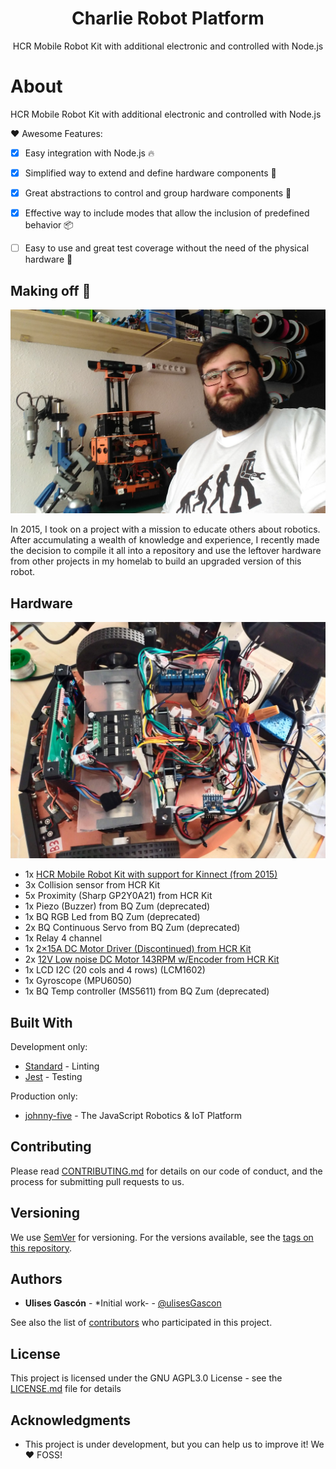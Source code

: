 
<p align="center">
<h1 align="center">
  Charlie Robot Platform
</h1>

<p align="center">
  HCR Mobile Robot Kit with additional electronic and controlled with Node.js
</p>


# About

HCR Mobile Robot Kit with additional electronic and controlled with Node.js

❤️ Awesome Features:

- [x] Easy integration with Node.js 🔥
- [x] Simplified way to extend and define hardware components 🍺
- [x] Great abstractions to control and group hardware components 🎉
- [x] Effective way to include modes that allow the inclusion of predefined behavior 📦
- [ ] Easy to use and great test coverage without the need of the physical hardware 👾


## Making off 💪 

![CharlieBot and I in the homelab](.github/other/charliebot_and_ulisesgascon.jpg)

In 2015, I took on a project with a mission to educate others about robotics. After accumulating a wealth of knowledge and experience, I recently made the decision to compile it all into a repository and use the leftover hardware from other projects in my homelab to build an upgraded version of this robot.


## Hardware

![robot global view](.github/other/charliebot_build.jpg)


- 1x [HCR Mobile Robot Kit with support for Kinnect (from 2015)](https://www.dfrobot.com/product-361.html)
- 3x Collision sensor from HCR Kit
- 5x Proximity (Sharp GP2Y0A21) from HCR Kit
- 1x Piezo (Buzzer) from BQ Zum (deprecated)
- 1x BQ RGB Led from BQ Zum (deprecated)
- 2x BQ Continuous Servo from BQ Zum (deprecated)
- 1x Relay 4 channel
- 1x [2×15A DC Motor Driver (Discontinued) from HCR Kit](https://www.dfrobot.com/product-796.html)
- 2x [12V Low noise DC Motor 143RPM w/Encoder from HCR Kit](https://www.dfrobot.com/product-777.html)
- 1x LCD I2C (20 cols and 4 rows) (LCM1602)
- 1x Gyroscope (MPU6050)
- 1x BQ Temp controller (MS5611) from BQ Zum (deprecated)

## Built With

Development only:

- [Standard](https://www.npmjs.com/package/standard) - Linting
- [Jest](https://www.npmjs.com/package/jest) - Testing

Production only:

- [johnny-five](https://www.npmjs.com/package/johnny-five) - The JavaScript Robotics & IoT Platform

## Contributing

Please read [CONTRIBUTING.md](CONTRIBUTING.md) for details on our code of conduct, and the process for submitting pull requests to us.

## Versioning

We use [SemVer](http://semver.org/) for versioning. For the versions available, see the [tags on this repository](https://github.com/ulisesGascon/charlie-robot-platform/tags).

## Authors

- **Ulises Gascón** - *Initial work- - [@ulisesGascon](https://github.com/ulisesGascon)

See also the list of [contributors](https://github.com/ulisesGascon/charlie-robot-platform/contributors) who participated in this project.

## License

This project is licensed under the GNU AGPL3.0 License - see the [LICENSE.md](LICENSE.md) file for details

## Acknowledgments

- This project is under development, but you can help us to improve it! We :heart: FOSS!